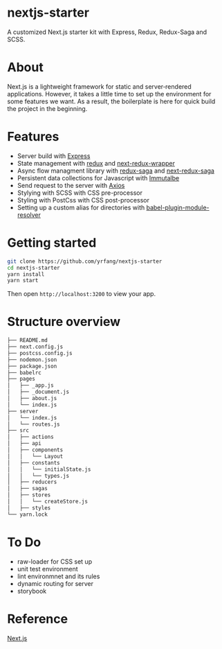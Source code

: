 # nextjs-starter

A customized Next.js starter kit with Express, Redux, Redux-Saga and SCSS.

# About

Next.js is a lightweight framework for static and server‑rendered applications. However, it takes a little time to set up the environment for some features we want. As a result, the boilerplate is here for quick build the project in the beginning.

# Features
- Server build with [Express](https://github.com/expressjs/express)
- State management with [redux](https://github.com/reduxjs/redux) and [next-redux-wrapper](https://github.com/kirill-konshin/next-redux-wrapper)
- Async flow managment library with [redux-saga](https://github.com/redux-saga/redux-saga) and [next-redux-saga](https://github.com/bmealhouse/next-redux-saga)
- Persistent data collections for Javascript with [Immutalbe](https://github.com/facebook/immutable-js/)
- Send request to the server with [Axios](https://github.com/axios/axios)
- Stylying with SCSS with CSS pre-processor
- Styling with PostCss with CSS post-processor
- Setting up a custom alias for directories with [babel-plugin-module-resolver](https://github.com/tleunen/babel-plugin-module-resolver)

# Getting started
```bash
git clone https://github.com/yrfang/nextjs-starter
cd nextjs-starter
yarn install
yarn start
```

Then open `http://localhost:3200` to view your app.

# Structure overview
```bash
├── README.md
├── next.config.js
├── postcss.config.js
├── nodemon.json
├── package.json
├── babelrc
├── pages
│   ├── _app.js
│   ├── _document.js
│   ├── about.js
│   └── index.js
├── server
│   └── index.js
│   └── routes.js
├── src
│   ├── actions
│   ├── api
│   ├── components
│   │   └── Layout
│   ├── constants
│   │   └── initialState.js
│   │   └── types.js
│   ├── reducers
│   ├── sagas
│   ├── stores
│   │   └── createStore.js
│   ├── styles
└── yarn.lock
```

# To Do
- raw-loader for CSS set up
- unit test environment
- lint environmnet and its rules
- dynamic routing for server
- storybook

# Reference
[Next.js](https://github.com/zeit/next.js/)
